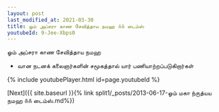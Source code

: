 ```yaml
---
layout: post
last_modified_at: 2021-03-30
title: ஓம் அப்சரா காண சேவித்தாய நமஹ ௧௧ டைம்ஸ்
youtubeId: 9-Jee-Xbps0
---
```

 
 
 ஓம் அப்சரா காண சேவித்தாய நமஹ  
 
 -  வான நடனக் கலைஞர்களின் சமூகத்தால் யார் பணியாற்றப்படுகிறார்கள் 
 
  
 
  
 
 
 
 
 
 


{% include youtubePlayer.html id=page.youtubeId %}
 
[Next]({{ site.baseurl }}{% link  split1/_posts/2013-06-17-ஓம் மகா ந்ருத்யய நமஹ ௧௧ டைம்ஸ்.md%})
 
